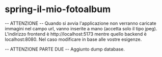 # spring-il-mio-fotoalbum

-- ATTENZIONE --
Quando si avvia l'applicazione non verranno caricate immagini nel campo url, vanno inserite a mano (accetta solo il tipo jpeg).
L'indirizzo frontend è http://localhost:5173 mentre quello backend è localhost:8080. Nel caso modificare in base alle vostre esigenze.

-- ATTENZIONE PARTE DUE --
Aggiunto dump database. 
